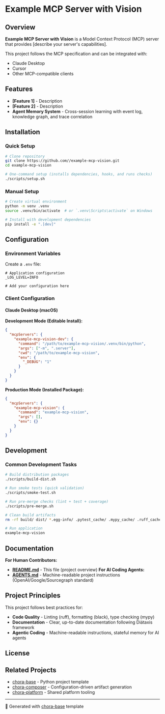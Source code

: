# Example MCP Server with Vision



## Overview

**Example MCP Server with Vision** is a Model Context Protocol (MCP) server that provides [describe your server's capabilities].

This project follows the MCP specification and can be integrated with:
- Claude Desktop
- Cursor
- Other MCP-compatible clients

## Features

- **[Feature 1]** - Description
- **[Feature 2]** - Description
- **Agent Memory System** - Cross-session learning with event log, knowledge graph, and trace correlation
## Installation

### Quick Setup

```bash
# Clone repository
git clone https://github.com//example-mcp-vision.git
cd example-mcp-vision

# One-command setup (installs dependencies, hooks, and runs checks)
./scripts/setup.sh
```

### Manual Setup

```bash
# Create virtual environment
python -m venv .venv
source .venv/bin/activate  # or `.venv\Scripts\activate` on Windows

# Install with development dependencies
pip install -e ".[dev]"

```

## Configuration

### Environment Variables

Create a `.env` file:

```env
# Application configuration
_LOG_LEVEL=INFO

# Add your configuration here
```

### Client Configuration

#### Claude Desktop (macOS)

**Development Mode (Editable Install):**
```json
{
  "mcpServers": {
    "example-mcp-vision-dev": {
      "command": "/path/to/example-mcp-vision/.venv/bin/python",
      "args": ["-m", ".server"],
      "cwd": "/path/to/example-mcp-vision",
      "env": {
        "_DEBUG": "1"
      }
    }
  }
}
```

**Production Mode (Installed Package):**
```json
{
  "mcpServers": {
    "example-mcp-vision": {
      "command": "example-mcp-vision",
      "args": [],
      "env": {}
    }
  }
}
```
## Development

### Common Development Tasks

```bash
# Build distribution packages
./scripts/build-dist.sh

# Run smoke tests (quick validation)
./scripts/smoke-test.sh

# Run pre-merge checks (lint + test + coverage)
./scripts/pre-merge.sh

# Clean build artifacts
rm -rf build/ dist/ *.egg-info/ .pytest_cache/ .mypy_cache/ .ruff_cache/

# Run application
example-mcp-vision
```

## Documentation

**For Human Contributors:**
- **[README.md](README.md)** - This file (project overview)
**For AI Coding Agents:**
- **[AGENTS.md](AGENTS.md)** - Machine-readable project instructions (OpenAI/Google/Sourcegraph standard)

## Project Principles

This project follows best practices for:

- **Code Quality** - Linting (ruff), formatting (black), type checking (mypy)
- **Documentation** - Clear, up-to-date documentation following Diátaxis framework
- **Agentic Coding** - Machine-readable instructions, stateful memory for AI agents
## License



## Related Projects

- [chora-base](https://github.com/liminalcommons/chora-base) - Python project template
- [chora-composer](https://github.com/liminalcommons/chora-composer) - Configuration-driven artifact generation
- [chora-platform](https://github.com/liminalcommons/chora-platform) - Shared platform tooling

---

🤖 Generated with [chora-base](https://github.com/liminalcommons/chora-base) template
